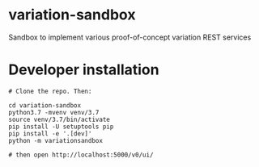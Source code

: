 # variation-sandbox
Sandbox to implement various proof-of-concept variation REST services


# Developer installation

```
# Clone the repo. Then:

cd variation-sandbox
python3.7 -mvenv venv/3.7
source venv/3.7/bin/activate
pip install -U setuptools pip
pip install -e '.[dev]'
python -m variationsandbox

# then open http://localhost:5000/v0/ui/
```

